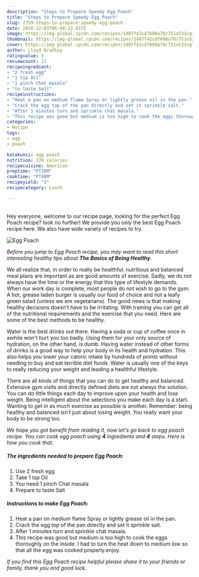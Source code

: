 ```yaml
---
description: "Steps to Prepare Speedy Egg Poach"
title: "Steps to Prepare Speedy Egg Poach"
slug: 2759-steps-to-prepare-speedy-egg-poach
date: 2020-12-03T06:49:22.437Z
image: https://img-global.cpcdn.com/recipes/1407f42cd7608a70/751x532cq70/egg-poach-recipe-main-photo.jpg
thumbnail: https://img-global.cpcdn.com/recipes/1407f42cd7608a70/751x532cq70/egg-poach-recipe-main-photo.jpg
cover: https://img-global.cpcdn.com/recipes/1407f42cd7608a70/751x532cq70/egg-poach-recipe-main-photo.jpg
author: Lloyd Bradley
ratingvalue: 5
reviewcount: 11
recipeingredient:
- "2 fresh egg"
- "1 tsp Oil"
- "1 pinch Chat masala"
- "to taste Salt"
recipeinstructions:
- "Heat a pan on medium flame Spray or lightly grease oil in the pan."
- "Crack the egg top of the pan directly and set it sprinkle salt."
- "After 1 minutes turn and sprinkle chat masala."
- "This recipe was good but medium is too high to cook the eggs thoroughly on the inside. I had to turn the heat down to medium low so that all the egg was cooked properly.enjoy."
categories:
- Recipe
tags:
- egg
- poach

katakunci: egg poach 
nutrition: 270 calories
recipecuisine: American
preptime: "PT26M"
cooktime: "PT48M"
recipeyield: "3"
recipecategory: Lunch

---
```

<br>
Hey everyone, welcome to our recipe page, looking for the perfect Egg Poach recipe? look no further! We provide you only the best Egg Poach recipe here. We also have wide variety of recipes to try.
<br>


![Egg Poach](https://img-global.cpcdn.com/recipes/1407f42cd7608a70/751x532cq70/egg-poach-recipe-main-photo.jpg)

<i>Before you jump to Egg Poach recipe, you may want to read this short interesting healthy tips about <strong>The Basics of Being Healthy</strong>.</i>

We all realize that, in order to really be healthful, nutritious and balanced meal plans are important as are good amounts of exercise. Sadly, we do not always have the time or the energy that this type of lifestyle demands. When our work day is complete, most people do not wish to go to the gym. A hot, grease laden burger is usually our food of choice and not a leafy green salad (unless we are vegetarians). The good news is that making healthy decisions doesn’t have to be irritating. With training you can get all of the nutritional requirements and the exercise that you need. Here are some of the best methods to be healthy.

Water is the best drinks out there. Having a soda or cup of coffee once in awhile won't hurt you too badly. Using them for your only source of hydration, on the other hand, is dumb. Having water instead of other forms of drinks is a good way to help your body in its health and hydration. This also helps you lower your caloric intake by hundreds of points without needing to buy and eat terrible diet foods. Water is usually one of the keys to really reducing your weight and leading a healthful lifestyle.

There are all kinds of things that you can do to get healthy and balanced. Extensive gym visits and directly defined diets are not always the solution. You can do little things each day to improve upon your health and lose weight. Being intelligent about the selections you make each day is a start. Wanting to get in as much exercise as possible is another. Remember: being healthy and balanced isn’t just about losing weight. You really want your body to be strong too. 


<i>We hope you got benefit from reading it, now let's go back to egg poach recipe. You can cook egg poach using <strong>4</strong> ingredients and <strong>4</strong> steps. Here is how you cook that.
</i>

##### The ingredients needed to prepare Egg Poach:

1. Use 2 fresh egg
1. Take 1 tsp Oil
1. You need 1 pinch Chat masala
1. Prepare to taste Salt


##### Instructions to make Egg Poach:

1. Heat a pan on medium flame Spray or lightly grease oil in the pan.
1. Crack the egg top of the pan directly and set it sprinkle salt.
1. After 1 minutes turn and sprinkle chat masala.
1. This recipe was good but medium is too high to cook the eggs thoroughly on the inside. I had to turn the heat down to medium low so that all the egg was cooked properly.enjoy.


<i>If you find this Egg Poach recipe helpful please share it to your friends or family, thank you and good luck.</i>
